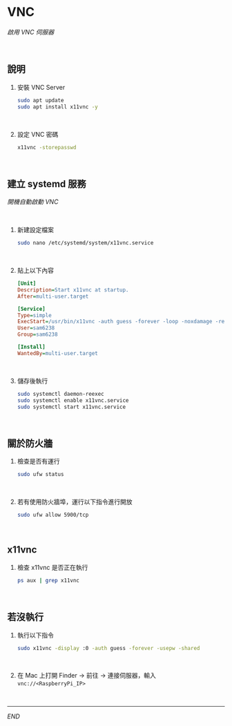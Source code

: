 # VNC

_啟用 VNC 伺服器_

<br>

## 說明

1. 安裝 VNC Server

    ```bash
    sudo apt update
    sudo apt install x11vnc -y
    ```

<br>

2. 設定 VNC 密碼

    ```bash
    x11vnc -storepasswd
    ```

<br>

## 建立 systemd 服務

_開機自動啟動 VNC_

<br>

1. 新建設定檔案

    ```bash
    sudo nano /etc/systemd/system/x11vnc.service
    ```

<br>

2. 貼上以下內容

    ```ini
    [Unit]
    Description=Start x11vnc at startup.
    After=multi-user.target

    [Service]
    Type=simple
    ExecStart=/usr/bin/x11vnc -auth guess -forever -loop -noxdamage -repeat -rfbauth /home/sam6238/.vnc/passwd -rfbport 5900 -shared -display :0
    User=sam6238
    Group=sam6238

    [Install]
    WantedBy=multi-user.target
    ```

<br>

3. 儲存後執行

    ```bash
    sudo systemctl daemon-reexec
    sudo systemctl enable x11vnc.service
    sudo systemctl start x11vnc.service
    ```

<br>

## 關於防火牆

1. 檢查是否有運行

    ```bash
    sudo ufw status
    ```

<br>

2. 若有使用防火牆埠，運行以下指令進行開放

    ```bash
    sudo ufw allow 5900/tcp
    ```

<br>

## x11vnc

1. 檢查 x11vnc 是否正在執行

    ```bash
    ps aux | grep x11vnc
    ```

<br>

## 若沒執行

1. 執行以下指令

    ```bash
    sudo x11vnc -display :0 -auth guess -forever -usepw -shared
    ```

<br>

2. 在 Mac 上打開 Finder → 前往 → 連接伺服器，輸入 `vnc://<RaspberryPi_IP>`

<br>

___

_END_